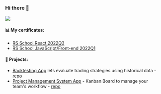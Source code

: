 ### Hi there 👋
[![](https://www.codewars.com/users/sarafashka/badges/large)](https://www.codewars.com/users/sarafahka) 

#### 📊 My certificates:
 - [RS School React 2022Q3](https://app.rs.school/certificate/7po4x47m)
 - [RS School JavaScript/Front-end 2022Q1](https://app.rs.school/certificate/spcsvp3v)

#### 💾 Projects:
 - [Backtesting App](https://sarafashka.github.io/backtesting-app/) lets evaluate trading strategies using historical data - [repo](https://github.com/sarafashka/backtesting-app)
 - [Project Management System App](https://rss-react-pma.netlify.app/) - Kanban Board to manage your team's workflow - [repo](https://github.com/sarafashka/project-management-app)
<!--
**sarafashka/sarafashka** is a ✨ _special_ ✨ repository because its `README.md` (this file) appears on your GitHub profile.

Here are some ideas to get you started:

- 🔭 I’m currently working on ...
- 🌱 I’m currently learning ...
- 👯 I’m looking to collaborate on ...
- 🤔 I’m looking for help with ...
- 💬 Ask me about ...
- 📫 How to reach me: ...
- 😄 Pronouns: ...
- ⚡ Fun fact: ...
-->
